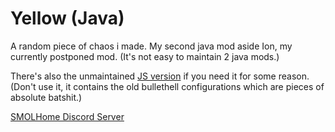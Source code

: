 # Yellow (Java)

A random piece of chaos i made. My second java mod aside Ion, my currently postponed mod. (It's not easy to maintain 2 java mods.)

There's also the unmaintained [JS version](https://github.com/SMOLKEYS/yellow) if you need it for some reason. (Don't use it, it contains the old bullethell configurations which are pieces of absolute batshit.)

[SMOLHome Discord Server](https://discord.gg/uAddT46bFx)